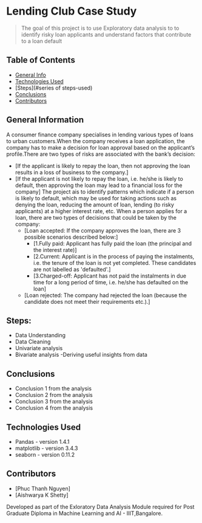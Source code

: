# Lending Club Case Study
> The goal of this project is to use Exploratory data analysis to to identify risky loan applicants and understand factors that contribute to a loan default

## Table of Contents
* [General Info](#general-information)
* [Technologies Used](#technologies-used)
* [Steps](#series of steps-used)
* [Conclusions](#conclusions)
* [Contributors](#acknowledgements)

<!-- You can include any other section that is pertinent to your problem -->

## General Information
 A consumer finance company specialises in lending various types of loans to urban customers.When the company receives a loan application, the company has to make a decision for loan approval based on the applicant’s profile.There are two types of risks are associated with the bank’s decision:
* [If the applicant is likely to repay the loan, then not approving the loan results in a loss of business to the company.]
* [If the applicant is not likely to repay the loan, i.e. he/she is likely to default, then approving the loan may lead to a financial loss for the company]
The project ais to identify patterns which indicate if a person is likely to default, which may be used for taking actions such as denying the loan, reducing the amount of loan, lending (to risky applicants) at a higher interest rate, etc.
When a person applies for a loan, there are two types of decisions that could be taken by the company:
    * [Loan accepted: If the company approves the loan, there are 3 possible scenarios described below:]
        * [1.Fully paid: Applicant has fully paid the loan (the principal and the interest rate)]
        * [2.Current: Applicant is in the process of paying the instalments, i.e. the tenure of the loan is not yet completed. These candidates    are not labelled as 'defaulted'.]
        * [3.Charged-off: Applicant has not paid the instalments in due time for a long period of time, i.e. he/she has defaulted on the loan] 
    * [Loan rejected: The company had rejected the loan (because the candidate does not meet their requirements etc.).] 


<!-- You don't have to answer all the questions - just the ones relevant to your project. -->

## Steps:
- Data Understanding 
- Data Cleaning
- Univariate analysis
- Bivariate analysis
-Deriving useful insights from data

## Conclusions
- Conclusion 1 from the analysis
- Conclusion 2 from the analysis
- Conclusion 3 from the analysis
- Conclusion 4 from the analysis

<!-- You don't have to answer all the questions - just the ones relevant to your project. -->


## Technologies Used
- Pandas - version 1.4.1
- matplotlib - version 3.4.3
- seaborn  - version 0.11.2

<!-- As the libraries versions keep on changing, it is recommended to mention the version of library used in this project -->

## Contributors
* [Phuc Thanh Nguyen]
* [Aishwarya K Shetty]

Developed as part of the Exloratory Data Analysis Module required for Post Graduate Diploma in Machine Learning and AI - IIIT,Bangalore.


